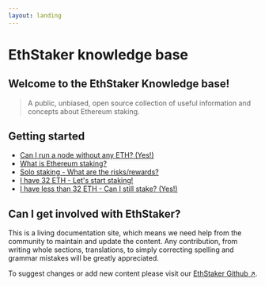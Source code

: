 ```yaml
---
layout: landing
---
```


# EthStaker knowledge base

## Welcome to the EthStaker Knowledge base!

> A public, unbiased, open source collection of useful information and concepts about Ethereum staking.

## Getting started

* [Can I run a node without any ETH? (Yes!)](getting-started/ethereum-node.md)
* [What is Ethereum staking?](getting-started/what-is-ethereum-staking.md)
* [Solo staking - What are the risks/rewards?](getting-started/solo-staking-risks-rewards.md)
* [I have 32 ETH - Let's start staking!](tutorials/solo-staking-guides.md)
* [I have less than 32 ETH - Can I still stake? (Yes!)](getting-started/pooled-staking.md)

## Can I get involved with EthStaker?

This is a living documentation site, which means we need help from the community to maintain and update the content. Any contribution, from writing whole sections, translations, to simply correcting spelling and grammar mistakes will be greatly appreciated.

To suggest changes or add new content please visit our [EthStaker Github ↗](how-to-contribute.md).
